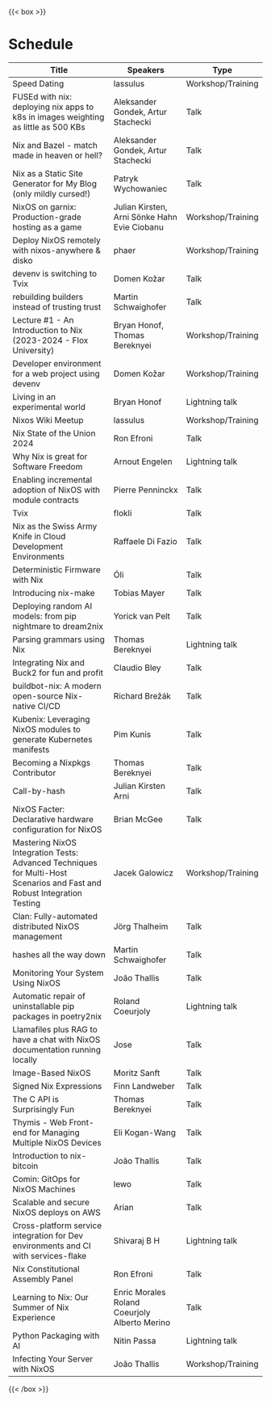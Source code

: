 ---
---
{{< box >}}
# Schedule

| Title                                                                                                                   | Speakers                                      | Type                                                                                    |
|-------------------------------------------------------------------------------------------------------------------------|-----------------------------------------------|-----------------------------------------------------------------------------------------|
| Speed Dating                                                                                                            | lassulus                                      | Workshop/Training                                                                       |
| FUSEd with nix: deploying nix apps to k8s in images weighting as little as 500 KBs                                      | Aleksander Gondek, Artur Stachecki             | Talk                                                                                    |
| Nix and Bazel - match made in heaven or hell?                                                                           | Aleksander Gondek, Artur Stachecki             | Talk                                                                                    |
| Nix as a Static Site Generator for My Blog (only mildly cursed!)                                                        | Patryk Wychowaniec                            | Talk                                                                                    |
| NixOS on garnix: Production-grade hosting as a game                                                                     | Julian Kirsten, Arni Sönke Hahn Evie Ciobanu   | Workshop/Training                                                                       |
| Deploy NixOS remotely with nixos-anywhere & disko                                                                       | phaer                                         | Workshop/Training                                                                       |
| devenv is switching to Tvix                                                                                             | Domen Kožar                                   | Talk                                                                                    |
| rebuilding builders instead of trusting trust                                                                           | Martin Schwaighofer                           | Talk                                                                                    |
| Lecture #1 - An Introduction to Nix (2023-2024 - Flox University)                                                       | Bryan Honof, Thomas Bereknyei                  | Workshop/Training                                                                       |
| Developer environment for a web project using devenv                                                                    | Domen Kožar                                   | Workshop/Training                                                                       |
| Living in an experimental world                                                                                         | Bryan Honof                                   | Lightning talk                                                                          |
| Nixos Wiki Meetup                                                                                                       | lassulus                                      | Workshop/Training                                                                       |
| Nix State of the Union 2024                                                                                             | Ron Efroni                                    | Talk                                                                                    |
| Why Nix is great for Software Freedom                                                                                   | Arnout Engelen                                | Lightning talk                                                                          |
| Enabling incremental adoption of NixOS with module contracts                                                            | Pierre Penninckx                              | Talk                                                                                    |
| Tvix                                                                                                                    | flokli                                        | Talk                                                                                    |
| Nix as the Swiss Army Knife in Cloud Development Environments                                                           | Raffaele Di Fazio                             | Talk                                                                                    |
| Deterministic Firmware with Nix                                                                                         | Óli                                           | Talk                                                                                    |
| Introducing nix-make                                                                                                    | Tobias Mayer                                  | Talk                                                                                    |
| Deploying random AI models: from pip nightmare to dream2nix                                                             | Yorick van Pelt                               | Talk                                                                                    |
| Parsing grammars using Nix                                                                                              | Thomas Bereknyei                              | Lightning talk                                                                          |
| Integrating Nix and Buck2 for fun and profit                                                                            | Claudio Bley                                  | Talk                                                                                    |
| buildbot-nix: A modern open-source Nix-native CI/CD                                                                     | Richard Brežák                                | Talk                                                                                    |
| Kubenix: Leveraging NixOS modules to generate Kubernetes manifests                                                      | Pim Kunis                                     | Talk                                                                                    |
| Becoming a Nixpkgs Contributor                                                                                          | Thomas Bereknyei                              | Talk                                                                                    |
| Call-by-hash                                                                                                            | Julian Kirsten Arni                           | Talk                                                                                    |
| NixOS Facter: Declarative hardware configuration for NixOS                                                              | Brian McGee                                   | Talk                                                                                    |
| Mastering NixOS Integration Tests: Advanced Techniques for Multi-Host Scenarios and Fast and Robust Integration Testing | Jacek Galowicz                                | Workshop/Training                                                                       |
| Clan: Fully-automated distributed NixOS management                                                                      | Jörg Thalheim                                 | Talk                                                                                    |
| hashes all the way down                                                                                                 | Martin Schwaighofer                           | Talk                                                                                    |
| Monitoring Your System Using NixOS                                                                                      | João Thallis                                  | Talk                                                                                    |
| Automatic repair of uninstallable pip packages in poetry2nix                                                            | Roland Coeurjoly                              | Lightning talk                                                                          |
| Llamafiles plus RAG to have a chat with NixOS documentation running locally                                             | Jose                                          | Talk                                                                                    |
| Image-Based NixOS                                                                                                       | Moritz Sanft                                  | Talk                                                                                    |
| Signed Nix Expressions                                                                                                  | Finn Landweber                                | Talk                                                                                    |
| The C API is Surprisingly Fun                                                                                           | Thomas Bereknyei                              | Talk                                                                                    |
| Thymis - Web Front-end for Managing Multiple NixOS Devices                                                              | Eli Kogan-Wang                                | Talk                                                                                    |
| Introduction to nix-bitcoin                                                                                             | João Thallis                                  | Talk                                                                                    |
| Comin: GitOps for NixOS Machines                                                                                        | lewo                                          | Talk                                                                                    |
| Scalable and secure NixOS deploys on AWS                                                                                | Arian                                         | Talk                                                                                    |
| Cross-platform service integration for Dev environments and CI with services-flake                                      | Shivaraj B H                                  | Lightning talk                                                                          |
| Nix Constitutional Assembly Panel                                                                                       | Ron Efroni                                    | Talk                                                                                    |
| Learning to Nix: Our Summer of Nix Experience                                                                           | Enric Morales Roland Coeurjoly Alberto Merino | Talk                                                                                    |
| Python Packaging with AI                                                                                                | Nitin Passa                                   | Lightning talk                                                                          |
| Infecting Your Server with NixOS                                                                                        | João Thallis                                  | Workshop/Training                                                                       |

{{< /box >}}
